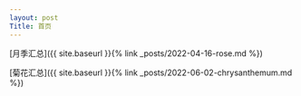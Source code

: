 ```yaml
---
layout: post
Title: 首页
---
```


[月季汇总]({{ site.baseurl }}{% link _posts/2022-04-16-rose.md %})

[菊花汇总]({{ site.baseurl }}{% link _posts/2022-06-02-chrysanthemum.md %})